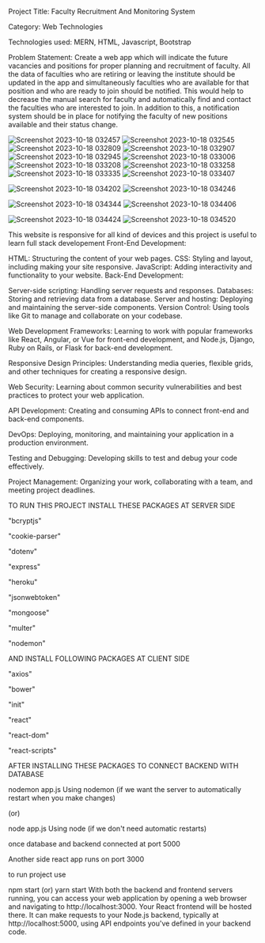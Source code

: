 

Project Title: Faculty Recruitment And Monitoring System

Category: Web Technologies

Technologies used: MERN, HTML, Javascript, Bootstrap

Problem Statement:
Create a web app which will indicate the future vacancies and positions for proper planning and recruitment of faculty. All the data of faculties who are retiring or leaving the institute should be updated in the app and simultaneously faculties who are available for that position and who are ready to join should be notified. This would help to decrease the manual search for faculty and automatically find and contact the faculties who are interested to join. In addition to this, a notification system should be in place for notifying the faculty of new positions available and their status change.


![Screenshot 2023-10-18 032457](https://github.com/Priyankamadire/FacultyRecruitmentAndMonitoringSystem/assets/108828579/fb5cf80a-d387-451a-9bc9-dd5baf938b66)
![Screenshot 2023-10-18 032545](https://github.com/Priyankamadire/FacultyRecruitmentAndMonitoringSystem/assets/108828579/6250f41c-e50f-4858-8790-cc9792213990)
![Screenshot 2023-10-18 032809](https://github.com/Priyankamadire/FacultyRecruitmentAndMonitoringSystem/assets/108828579/4696b4f9-8d37-4d1c-b972-1d13acc5a0cc)
![Screenshot 2023-10-18 032907](https://github.com/Priyankamadire/FacultyRecruitmentAndMonitoringSystem/assets/108828579/bf0ca22a-f48b-44e8-b9a7-845dc0978652)
![Screenshot 2023-10-18 032945](https://github.com/Priyankamadire/FacultyRecruitmentAndMonitoringSystem/assets/108828579/f5144688-ed0c-4b61-abbb-8121e57af8e3)
![Screenshot 2023-10-18 033006](https://github.com/Priyankamadire/FacultyRecruitmentAndMonitoringSystem/assets/108828579/2a822e2b-66a4-43e1-8088-f9c2de0a1471)
![Screenshot 2023-10-18 033208](https://github.com/Priyankamadire/FacultyRecruitmentAndMonitoringSystem/assets/108828579/adbf4295-dadd-4bf7-969c-40b9a5b65674)
![Screenshot 2023-10-18 033258](https://github.com/Priyankamadire/FacultyRecruitmentAndMonitoringSystem/assets/108828579/be891d84-a3e4-41de-8b41-4530264d69cf)
![Screenshot 2023-10-18 033335](https://github.com/Priyankamadire/FacultyRecruitmentAndMonitoringSystem/assets/108828579/996b6dd6-6c0a-4adc-b17c-fe3bb85de2bd)
![Screenshot 2023-10-18 033407](https://github.com/Priyankamadire/FacultyRecruitmentAndMonitoringSystem/assets/108828579/481f9940-9368-44d6-8485-e73c3819420a)

![Screenshot 2023-10-18 034202](https://github.com/Priyankamadire/FacultyRecruitmentAndMonitoringSystem/assets/108828579/5e1888f0-9287-4f6b-b085-08cbfa384985)
![Screenshot 2023-10-18 034246](https://github.com/Priyankamadire/FacultyRecruitmentAndMonitoringSystem/assets/108828579/e611adfa-df7d-4ee2-957e-21dc625b152d)

![Screenshot 2023-10-18 034344](https://github.com/Priyankamadire/FacultyRecruitmentAndMonitoringSystem/assets/108828579/4e447199-648b-469d-bd49-7ec9e471f4bc)
![Screenshot 2023-10-18 034406](https://github.com/Priyankamadire/FacultyRecruitmentAndMonitoringSystem/assets/108828579/84eccffe-0630-4d78-8b18-304ed60e0775)

![Screenshot 2023-10-18 034424](https://github.com/Priyankamadire/FacultyRecruitmentAndMonitoringSystem/assets/108828579/66aef9a6-6caa-4023-9793-ea0a1e4cb1c8)
![Screenshot 2023-10-18 034520](https://github.com/Priyankamadire/FacultyRecruitmentAndMonitoringSystem/assets/108828579/07c05a67-00ca-4af6-aa2d-af96eaf3e029)


This website is responsive for all kind of devices and this project is useful to learn full stack developement
Front-End Development:

HTML: Structuring the content of your web pages.
CSS: Styling and layout, including making your site responsive.
JavaScript: Adding interactivity and functionality to your website.
Back-End Development:

Server-side scripting: Handling server requests and responses.
Databases: Storing and retrieving data from a database.
Server and hosting: Deploying and maintaining the server-side components.
Version Control: Using tools like Git to manage and collaborate on your codebase.

Web Development Frameworks: Learning to work with popular frameworks like React, Angular, or Vue for front-end development, and Node.js, Django, Ruby on Rails, or Flask for back-end development.

Responsive Design Principles: Understanding media queries, flexible grids, and other techniques for creating a responsive design.

Web Security: Learning about common security vulnerabilities and best practices to protect your web application.

API Development: Creating and consuming APIs to connect front-end and back-end components.

DevOps: Deploying, monitoring, and maintaining your application in a production environment.

Testing and Debugging: Developing skills to test and debug your code effectively.

Project Management: Organizing your work, collaborating with a team, and meeting project deadlines.

TO RUN THIS PROJECT INSTALL THESE PACKAGES AT SERVER SIDE

"bcryptjs"

"cookie-parser"

"dotenv"

"express"

"heroku"

"jsonwebtoken"

"mongoose"

"multer"

"nodemon"

AND INSTALL FOLLOWING PACKAGES AT CLIENT SIDE

"axios"

"bower"

"init"


"react"

"react-dom" 

"react-scripts"

  AFTER INSTALLING THESE PACKAGES TO CONNECT BACKEND WITH DATABASE 
  
  nodemon app.js  Using nodemon (if we want the server to automatically restart when you make changes)
  
  (or)
  
  node app.js   Using node (if we don't need automatic restarts)
  
once database and backend connected at port 5000

Another side react app runs on port 3000

to run project use

npm start (or) yarn start
With both the backend and frontend servers running,
you can access your web application by opening a web browser and navigating to http://localhost:3000. Your React frontend will be hosted there. It can make requests to your Node.js backend, typically at http://localhost:5000, using API endpoints you've defined in your backend code.
